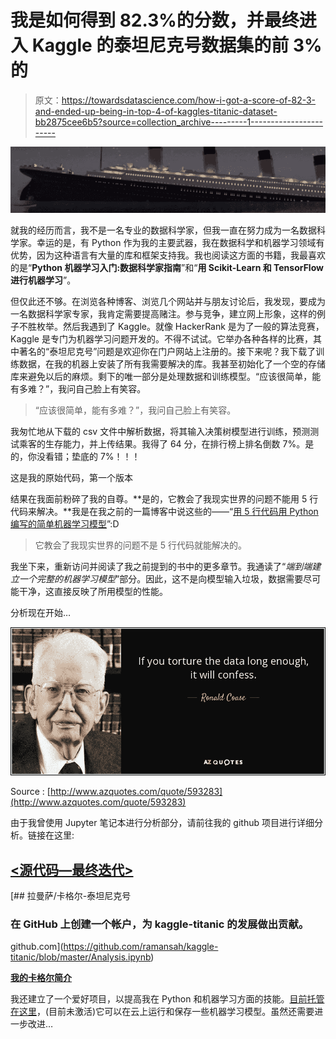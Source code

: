 # 我是如何得到 82.3%的分数，并最终进入 Kaggle 的泰坦尼克号数据集的前 3%的

> 原文：<https://towardsdatascience.com/how-i-got-a-score-of-82-3-and-ended-up-being-in-top-4-of-kaggles-titanic-dataset-bb2875cee6b5?source=collection_archive---------1----------------------->

![](img/951fa53382ea42d57586076c498fd939.png)

就我的经历而言，我不是一名专业的数据科学家，但我一直在努力成为一名数据科学家。幸运的是，有 Python 作为我的主要武器，我在数据科学和机器学习领域有优势，因为这种语言有大量的库和框架支持我。我也阅读这方面的书籍，我最喜欢的是“**Python 机器学习入门:数据科学家指南**”和“**用 Scikit-Learn 和 TensorFlow 进行机器学习**”。

但仅此还不够。在浏览各种博客、浏览几个网站并与朋友讨论后，我发现，要成为一名数据科学家专家，我肯定需要提高赌注。参与竞争，建立网上形象，这样的例子不胜枚举。然后我遇到了 Kaggle。就像 HackerRank 是为了一般的算法竞赛，Kaggle 是专门为机器学习问题开发的。不得不试试。它举办各种各样的比赛，其中著名的“泰坦尼克号”问题是欢迎你在门户网站上注册的。接下来呢？我下载了训练数据，在我的机器上安装了所有我需要解决的库。我甚至初始化了一个空的存储库来避免以后的麻烦。剩下的唯一部分是处理数据和训练模型。“应该很简单，能有多难？”，我问自己脸上有笑容。

> “应该很简单，能有多难？”，我问自己脸上有笑容。

我匆忙地从下载的 csv 文件中解析数据，将其输入决策树模型进行训练，预测测试乘客的生存能力，并上传结果。我得了 64 分，在排行榜上排名倒数 7%。是的，你没看错；垫底的 7%！！！

这是我的原始代码，第一个版本

结果在我面前粉碎了我的自尊。**是的，它教会了我现实世界的问题不能用 5 行代码来解决。**我是在我之前的一篇博客中说这些的——“[用 5 行代码用 Python 编写的简单机器学习模型](https://medium.com/towards-data-science/simple-machine-learning-model-in-python-in-5-lines-of-code-fe03d72e78c6)”:D

> 它教会了我现实世界的问题不是 5 行代码就能解决的。

我坐下来，重新访问并阅读了我之前提到的书中的更多章节。我通读了“*端到端建立一个完整的机器学习模型*”部分。因此，这不是向模型输入垃圾，数据需要尽可能干净，这直接反映了所用模型的性能。

分析现在开始…

![](img/482f13ed7ac91c3e78aa54b16169734e.png)

Source : [http://www.azquotes.com/quote/593283](http://www.azquotes.com/quote/593283)

由于我曾使用 Jupyter 笔记本进行分析部分，请前往我的 github 项目进行详细分析。链接在这里:

## [<源代码—最终迭代>](https://github.com/ramansah/kaggle-titanic/blob/master/Analysis.ipynb)

[](https://github.com/ramansah/kaggle-titanic/blob/master/Analysis.ipynb) [## 拉曼萨/卡格尔-泰坦尼克号

### 在 GitHub 上创建一个帐户，为 kaggle-titanic 的发展做出贡献。

github.com](https://github.com/ramansah/kaggle-titanic/blob/master/Analysis.ipynb) 

[**我的卡格尔简介**](https://www.kaggle.com/ramansah)

我还建立了一个爱好项目，以提高我在 Python 和机器学习方面的技能。[目前托管在这里](http://ml4everyone.com)，(目前未激活)它可以在云上运行和保存一些机器学习模型。虽然还需要进一步改进…